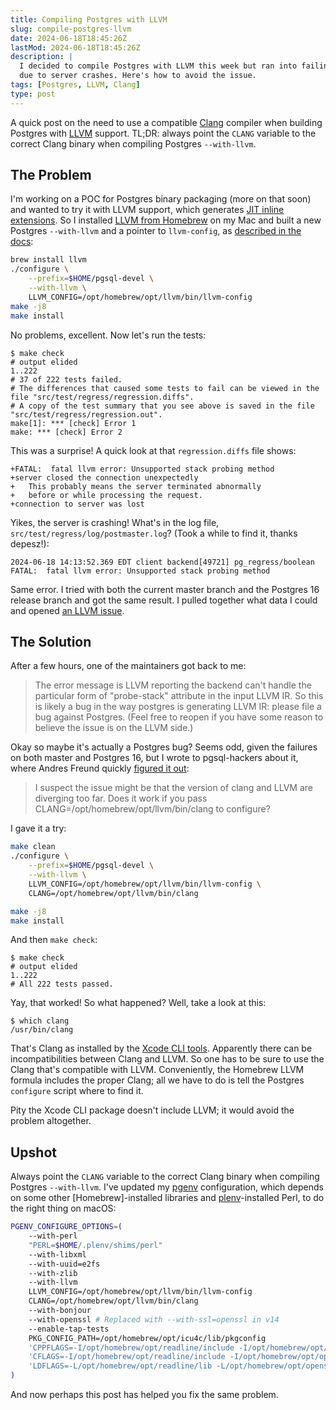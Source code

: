 ```yaml
---
title: Compiling Postgres with LLVM
slug: compile-postgres-llvm
date: 2024-06-18T18:45:26Z
lastMod: 2024-06-18T18:45:26Z
description: |
  I decided to compile Postgres with LLVM this week but ran into failing tests
  due to server crashes. Here's how to avoid the issue.
tags: [Postgres, LLVM, Clang]
type: post
---
```


A quick post on the need to use a compatible [Clang] compiler when building
Postgres with [LLVM] support. TL;DR: always point the `CLANG` variable to the
correct Clang binary when compiling Postgres `--with-llvm`.

The Problem
-----------

I'm working on a POC for Postgres binary packaging (more on that soon) and
wanted to try it with LLVM support, which generates [JIT inline extensions].
So I installed [LLVM from Homebrew] on my Mac and built a new Postgres
`--with-llvm` and a pointer to `llvm-config`, as [described in the docs]:

``` sh
brew install llvm
./configure \
    --prefix=$HOME/pgsql-devel \
    --with-llvm \
    LLVM_CONFIG=/opt/homebrew/opt/llvm/bin/llvm-config
make -j8
make install
```

No problems, excellent. Now let's run the tests:

``` console
$ make check
# output elided
1..222
# 37 of 222 tests failed.
# The differences that caused some tests to fail can be viewed in the file "src/test/regress/regression.diffs".
# A copy of the test summary that you see above is saved in the file "src/test/regress/regression.out".
make[1]: *** [check] Error 1
make: *** [check] Error 2
```

This was a surprise! A quick look at that `regression.diffs` file shows:

```
+FATAL:  fatal llvm error: Unsupported stack probing method
+server closed the connection unexpectedly
+	This probably means the server terminated abnormally
+	before or while processing the request.
+connection to server was lost
```

Yikes, the server is crashing! What's in the log file,
`src/test/regress/log/postmaster.log`? (Took a while to find it, thanks
depesz!):

```
2024-06-18 14:13:52.369 EDT client backend[49721] pg_regress/boolean FATAL:  fatal llvm error: Unsupported stack probing method
```

Same error. I tried with both the current master branch and the Postgres 16
release branch and got the same result. I pulled together what data I could
and opened [an LLVM issue].

The Solution
------------

After a few hours, one of the maintainers got back to me:

> The error message is LLVM reporting the backend can't handle the particular
> form of "probe-stack" attribute in the input LLVM IR. So this is likely a
> bug in the way postgres is generating LLVM IR: please file a bug against
> Postgres. (Feel free to reopen if you have some reason to believe the issue
> is on the LLVM side.)

Okay so maybe it's actually a Postgres bug? Seems odd, given the failures on
both master and Postgres 16, but I wrote to pgsql-hackers about it, where
Andres Freund quickly [figured it out]:

> I suspect the issue might be that the version of clang and LLVM are
> diverging too far. Does it work if you pass
> CLANG=/opt/homebrew/opt/llvm/bin/clang to configure?

I gave it a try:

``` sh
make clean
./configure \
    --prefix=$HOME/pgsql-devel \
    --with-llvm \
    LLVM_CONFIG=/opt/homebrew/opt/llvm/bin/llvm-config \
    CLANG=/opt/homebrew/opt/llvm/bin/clang

make -j8
make install
```

And then `make check`:

``` console
$ make check
# output elided
1..222
# All 222 tests passed.
```

Yay, that worked! So what happened? Well, take a look at this:

``` console
$ which clang                                                    
/usr/bin/clang
```

That's Clang as installed by the [Xcode CLI tools]. Apparently there can be
incompatibilities between Clang and LLVM. So one has to be sure to use the
Clang that's compatible with LLVM. Conveniently, the Homebrew LLVM formula
includes the proper Clang; all we have to do is tell the Postgres `configure`
script where to find it.

Pity the Xcode CLI package doesn't include LLVM; it would avoid the problem
altogether.

Upshot
------

Always point the `CLANG` variable to the correct Clang binary when compiling
Postgres `--with-llvm`. I've updated my [pgenv] configuration, which depends
on some other [Homebrew]-installed libraries and [plenv]-installed Perl, to do
the right thing on macOS:

``` sh
PGENV_CONFIGURE_OPTIONS=(
    --with-perl
    "PERL=$HOME/.plenv/shims/perl"
    --with-libxml
    --with-uuid=e2fs
    --with-zlib
    --with-llvm
    LLVM_CONFIG=/opt/homebrew/opt/llvm/bin/llvm-config
    CLANG=/opt/homebrew/opt/llvm/bin/clang
    --with-bonjour
    --with-openssl # Replaced with --with-ssl=openssl in v14
    --enable-tap-tests
    PKG_CONFIG_PATH=/opt/homebrew/opt/icu4c/lib/pkgconfig
    'CPPFLAGS=-I/opt/homebrew/opt/readline/include -I/opt/homebrew/opt/openssl/include -I/opt/homebrew/opt/libxml2/include -I/opt/homebrew/opt/icu4c/include'
    'CFLAGS=-I/opt/homebrew/opt/readline/include -I/opt/homebrew/opt/openssl/include -I/opt/homebrew/opt/libxml2/include -I/opt/homebrew/opt/icu4c/include'
    'LDFLAGS=-L/opt/homebrew/opt/readline/lib -L/opt/homebrew/opt/openssl/lib -L/opt/homebrew/opt/libxml2/lib -L/opt/homebrew/opt/icu4c/lib'
)
```

And now perhaps this post has helped you fix the same problem.

  [Clang]: https://clang.llvm.org "Clang: a C language family frontend for LLVM"
  [LLVM]: https://llvm.org "The LLVM Compiler Infrastructure"
  [JIT inline extensions]: https://www.postgresql.org/docs/current/jit-extensibility.html
    "Postgres Docs: JIT Extensibility"
  [LLVM from Homebrew]: https://formulae.brew.sh/formula/llvm
  [described in the docs]: https://www.postgresql.org/docs/current/install-make.html#CONFIGURE-OPTIONS-FEATURES
    "Postgres Docs: Building and Installation with Autoconf and Make — PostgreSQL Features"
  [an LLVM issue]: https://github.com/llvm/llvm-project/issues/95804
    "llvm/llvm-project#95804 fatal llvm error: Unsupported stack probing method on llvm 18.1.7"
  [figured it out]: https://www.postgresql.org/message-id/20240617203721.rl5dbk4katakbbk5%40awork3.anarazel.de
    "Re: FYI: LLVM Runtime Crash"
  [Xcode CLI tools]: https://www.macobserver.com/tips/how-to/install-xcode-command-line-tools/
  [pgenv]: https://github.com/theory/pgenv "pgenv — PostgreSQL binary manager"
  [plenv]: https://github.com/tokuhirom/plenv "plenv — perl binary manager"
